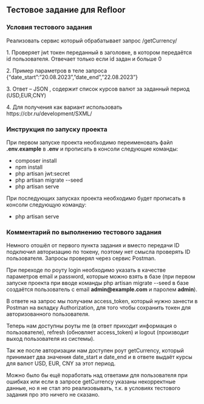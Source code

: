 ## Тестовое задание для Refloor

<h3>Условия тестового задания</h3>

<p>Реализовать сервис который обрабатывает запрос /getCurrency/</p>

<p>1.  Проверяет jwt токен переданный в заголовке, в котором передаётся id пользователя. Отвечает только если id задан и больше 0</p>
<p>2.  Пример параметров в теле запроса {“date_start”:”20.08.2023”,”date_end”,”22.08.2023”}</p>
<p>3.  Ответ – JSON , содержит список курсов валют за заданный период (USD,EUR,CNY)</p>
<p>4.  Для получения как вариант использовать https://cbr.ru/development/SXML/</p>

<h3>Инструкция по запуску проекта</h3>

<p>При первом запуске проекта необходимо переименовать файл <b>.env.example</b> в <b>.env</b> и прописать в консоли следующие команды:</p>

- composer install<br>
- npm install<br>
- php artisan jwt:secret<br>
- php artisan migrate --seed<br>
- php artisan serve

<p>При последующих запусках проекта необходимо будет прописать в консоли следующую команду:</p>

- php artisan serve

<h3>Комментарий по выполнению тестового задания</h3>

<p>Немного отошёл от первого пункта задания и вместо передачи ID подключил авторизацию по токену, поэтому нет смысла проверять ID пользователя. Запросы проверял через сервис Postman.</p>
<p>При переходе по роуту login необходимо указать в качестве параметров email и password, которые можно взять в базе (при первом запуске проекта при вводе команды php artisan migrate --seed в базе создаётся пользователь с email <b>admin@example.com</b> и паролем <b>admin</b>).</p>
<p>В ответе на запрос мы получаем access_token, который нужно занести в Postman на вкладку Authorization, для того чтобы сохранить токен для авторизованного пользователя.</p>
<p>Теперь нам доступны роуты me (в ответ приходит информация о пользователе), refresh (обновляет access_token) и logout (производит выход пользователя из системы).</p>
<p>Так же после авторизации нам доступен роут getCurrency, который принимает два значения date_start и date_end и в ответе выдаёт курсы для валют USD, EUR, CNY за этот период.</p>
<p>Можно было бы ещё поработать над ответами для пользователя при ошибках или если в запросе getCurrency указаны некорректные данные, но я не стал это реализовывать, т.к. в условиях тестового задания про это ничего не сказано.</p>
